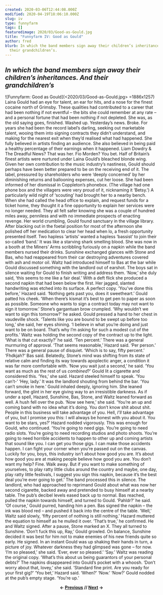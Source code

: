 ```yaml
---
created: 2020-03-06T12:44:08.000Z
modified: 2020-04-19T18:06:10.000Z
slug: iv
type: funnyfarm
tags: []
featuredimage: 2020/03/Good-as-Gould.jpg
title: "Funnyfarm IV: Good as Gould"
author: fred
blurb: In which the band members sign away their children’s inheritances. And
  their grandchildren’s.
---
```

## *In which the band members sign away their children’s inheritances. And their grandchildren’s*

![Funnyfarm: Good as Gould](<2020/03/Good-as-Gould.jpg> =1886x1257)
Laina Gould had an eye for talent, an ear for hits, and a nose for the finest cocaine north of Grimsby. These qualities had contributed to a career that had been nothing if not eventful – the bits she could remember at any rate – and a personal fortune that had been nothing if not depleted. She was, as the old saying goes, finished. Washed up. Yesterday’s news. Broke.
For years she had been the record label’s darling, seeking out marketable talent, wooing them into signing contracts they didn’t understand, and making for the nearest exit when they’d realised what had happened. She fully believed in artists finding an audience. She also believed in being paid a healthy percentage of their earnings when it happened. Liam Dowdry & The Dreadful News? That was her. Fio Morden? You bet. Half of Britain’s finest artists were nurtured under Laina Gould’s bleached blonde wing.
Given her own contribution to the music industry’s nastiness, Gould should perhaps have been better prepared to be on the receiving end of it. The label, pressured by shareholders who were ‘deeply concerned’ by her diminishing returns and ballooning expenses, cut her loose.
She had been informed of her dismissal in Coppleton’s phonebox. (The village had one phone box and the villagers were very proud of it, nicknaming it ‘Betsy.’) A particularly wild night of ‘scouting’ had brought her to a nearby bench. When she had called the head office to explain, and request funds for a ticket home, they thought it a fine opportunity to explain her services were no longer needed. They all felt safer knowing she was a couple of hundred miles away, penniless and with no immediate prospects of enacting revenge.
Her world crumbling, Gould found sanctuary in the village library. After blacking out in the foetal position for most of the afternoon she polished off her medication to clear her head when lo, a fresh opportunity presented itself. Two hapless ‘artists’ wanted a hapless ‘bassist’ to join their so-called ‘band.’ It was like a starving shark smelling blood.
She was now in a booth at the Miners’ Arms scribbling furiously on a napkin while the band members nursed their drinks. Sunshine exchanged glances with Stone and Bas, who had reappeared from their car destroying adventures covered with ash and motor oil. Waltz had introduced himself to Bas at the bar while Gould discussed something with the landlord out of earshot.
The boys sat in silence waiting for Gould to finish writing and address them.
‘Now,’ she duly said, ‘this seems to me like a fair deal.’ With a deft flick she produced a second napkin that had been below the first. Her jagged, slanted handwriting was etched into its surface. A perfect copy.
‘You’ve done this before,’ Hazard said.
‘Nothing gets past you, does it sweetheart.’ Gould patted his cheek. ‘When there’s kismat it’s best to get pen to paper as soon as possible. Someone who wants to sign a contract today may not want to sign it tomorrow.’
Stone’s gargantuan brow crumpled. ‘Why wouldn’t we want to sign this tomorrow?’ he asked.
Gould pressed a hand to her chest in vaudeville shock. ‘Talents like you are bound to be swept up before too long,’ she said, her eyes shining. ‘I believe in what you’re doing and just want to be on board. That’s why I’m asking for such a modest cut of the profits.’
Waltz was holding the second copy of the contract up to the light. ‘What is that cut exactly?’ he said.
‘Ten percent.’
There was a general murmuring of approval.
‘That seems reasonable,’ Hazard said.
‘Per person.’
There was a general pause of disquiet.
‘Which is to say, fifty percent.’
‘Fhdkjah?’ Bas said.
Belatedly, Stone’s mind was shifting from its state of relative calm and finding its way towards apoplectic anger, a condition it was far more comfortable with.
‘Now you wait just a second,’ he said. ‘You want as much as the rest of us *combined*?’
Gould lit a cigarette and considered this. ‘Yes,’ she said.
Hazard steeled himself to speak. ‘You can’t-’
‘Hey, lady.’ It was the landlord shouting from behind the bar. ‘You can’t smoke in here.’
Gould inhaled deeply, ignoring him. She leaned forward, the glint in her eye giving way to an irresistible darkness. As if under a spell, Hazard, Sunshine, Bas, Stone, and Waltz leaned forward as well. A hush fell over the pub.
‘Now see here,’ she said. ‘You’re an up and coming band with no idea what it’s doing. You don’t know shit about shit. People in this business will take advantage of you. Hell, *I’ll* take advantage of you, but I promise you this: I will always be honest with you about it. You want to be stars, yes?’
Hazard nodded vigorously. This was enough for Gould, who continued.
‘You’re going to need gigs. You’re going to need radio slots. You’re going to need recording studios and photo shoots. You’re going to need horrible accidents to happen to other up and coming artists that sound like you. I can get you those gigs. I can make those accidents happen. I can fight your corner when you’re passed out on the canvas. Luckily for you, boys, this industry isn’t about how good you are. It’s about how good you are at making people believe how good you are. You don’t want my help? Fine. Walk away. But if you want to make something of yourselves, to play ratty little clubs around the country and maybe, one day, play ratty little festivals, I suggest you sign this napkin, because it’s the best deal you’re ever going to get.’
The band processed this in silence. The landlord, who had approached to reprimand Gould about what was now her second cigarette, backed away and pretended to busy himself at a nearby table. The pub’s decibel levels eased back up to normal.
Bas reached, pulled the napkin towards himself, and turned to Gould.
‘Pahldr?’ he said.
‘Of course,’ Gould purred, handing him a pen. Bas signed the napkin – the ink was blood red – and pushed it back into the centre of the table.
‘Well,’ Waltz said slowly, ‘fifty percent of nothing is still nothing.’
Hazard muttered the equation to himself as he mulled it over.
‘That’s true,’ he confirmed.
He and Waltz signed. After a pause, Stone marked an X. They all turned to Sunshine.
‘Don’t fuck this up, Ray,’ Gould growled.
On balance, Sunshine decided it was best for him not to make enemies of his new friends quite so early. He signed. In an instant Gould was up shaking their hands in turn, a picture of joy. Whatever darkness they had glimpsed was gone – for now.
‘I’m so pleased,’ she said. ‘Ever, ever so pleased.’
‘Say.’ Waltz was reading the original copy. ‘What’s this about us being guarantors of your personal debts?’
The napkins disappeared into Gould’s pocket with a whoosh. ‘Don’t worry about that, lovey,’ she said. ‘Standard fine print. Are you ready for your first gig?’
‘You bet,’ Hazard said. ‘When?’
‘Now.’
‘Now?’
Gould nodded at the pub’s empty stage.
‘You’re up.’

<center><strong></strong><p><strong>← <a href="https://audioxide.com/funnyfarm/iii/">Previous</a> // <a href="https://audioxide.com/funnyfarm/v/">Next</a> →</strong></p></center>
